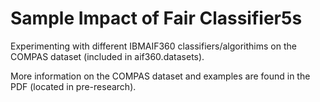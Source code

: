 # Sample Impact of Fair Classifier5s
Experimenting with different IBMAIF360 classifiers/algorithims on the COMPAS dataset (included in aif360.datasets). 

More information on the COMPAS dataset and examples are found in the PDF (located in pre-research).
